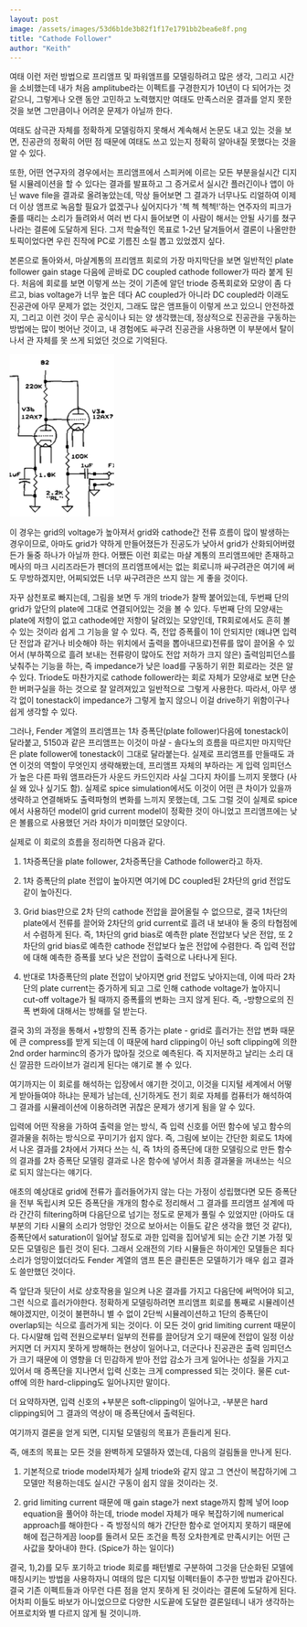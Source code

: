 ```yaml
---
layout: post
image: /assets/images/53d6b1de3b82f1f17e1791bb2bea6e8f.png
title: "Cathode Follower"
author: "Keith"
---
```



여태 이런 저런 방법으로 프리앰프 및 파워앰프를 모델링하려고 많은 생각, 그리고 시간을 소비했는데 내가 처음 amplitube라는 이펙트를 구경한지가 10년이 다 되어가는 것 같으니, 그렇게나 오랜 동안 고민하고 노력했지만 여태도 만족스러운 결과를 얻지 못한 것을 보면 그만큼이나 어려운 문제가 아닐까 한다. 




여태도 삼극관 자체를 정확하게 모델링하지 못해서 계속해서 논문도 내고 있는 것을 보면, 진공관의 정확히 어떤 점 때문에 여태도 쓰고 있는지 정확히 알아내질 못했다는 것을 알 수 있다. 




또한, 어떤 연구자의 경우에서는 프리앰프에서 스피커에 이르는 모든 부분을실시간 디지털 시뮬레이션을 할 수 있다는 결과를 발표하고 그 증거로서 실시간 플러긴이나 앱이 아닌 wave file을 결과로 올려놓았는데, 막상 들어보면 그 결과가 너무나도 리얼하여 이제 더 이상 앰프로 녹음할 필요가 없겠구나 싶어지다가 '첵 첵 첵첵!'하는 연주자의 피크가 줄를 때리는 소리가 들려와서 여러 번 다시 들어보면 이 사람이 해서는 안될 사기를 쳤구나라는 결론에 도달하게 된다. 그저 학술적인 목표로 1-2년 달겨들어서 결론이 나올만한 토픽이었다면 우린 진작에 PC로 기름진 소릴 뽑고 있었겠지 싶다.




본론으로 돌아와서, 마샬계통의 프리앰프 회로의 가장 마지막단을 보면 일반적인 plate follower gain stage 다음에 곧바로 DC coupled cathode follower가 따라 붙게 된다. 처음에 회로를 보면 이렇게 쓰는 것이 기존에 알던 triode 증폭회로와 모양이 좀 다르고, bias voltage가 너무 높은 데다 AC coupled가 아니라 DC coupled라 이래도 진공관에 아무 문제가 없는 것인지, 그래도 많은 앰프들이 이렇게 쓰고 있으니 안전하겠지, 그리고 이런 것이 무슨 공식이나 되는 양 생각했는데, 정상적으로 진공관을 구동하는 방법에는 많이 벗어난 것이고, 내 경험에도 싸구려 진공관을 사용하면 이 부분에서 탈이나서 관 자체를 못 쓰게 되었던 것으로 기억된다. 






![image](/assets/images/53d6b1de3b82f1f17e1791bb2bea6e8f.png)







이 경우는 grid의 voltage가 높아져서 grid와 cathode간 전류 흐름이 많이 발생하는 경우이므로, 아마도 grid가 약하게 만들어졌든가 진공도가 낮아서 grid가 산화되어버렸든가 둘중 하나가 아닐까 한다. 어쨌든 이런 회로는 마샬 계통의 프리앰프에만 존재하고 메사의 마크 시리즈라든가 펜더의 프리앰프에서는 없는 회로니까 싸구려관은 여기에 써도 무방하겠지만, 어찌되었든 너무 싸구려관은 쓰지 않는 게 좋을 것이다. 




자꾸 삼천포로 빠지는데, 그림을 보면 두 개의 triode가 찰짝 붙어있는데, 두번째 단의 grid가 앞단의 plate에 그대로 연결되어있는 것을 볼 수 있다. 두번째 단의 모양새는 plate에 저항이 없고 cathode에만 저항이 달려있는 모양인데, TR회로에서도 흔히 볼 수 있는 것이라 쉽게 그 기능을 알 수 있다. 즉, 전압 증폭률이 1이 안되지만 (왜냐면 입력단 전압과 같거나 비슷해야 하는 위치에서 출력을 뽑아내므로)전류를 많이 끌어올 수 있어서 (부하쪽으로 흘려 보내는 전류량이 많아도 전압 저하가 크지 않은) 출력임피던스를 낮춰주는 기능을 하는, 즉 impedance가 낮은 load를 구동하기 위한 회로라는 것은 알 수 있다. Triode도 마찬가지로 cathode follower라는 회로 자체가 모양새로 보면 단순한 버퍼구실을 하는 것으로 잘 알려져있고 일반적으로 그렇게 사용한다. 따라서, 아무 생각 없이 tonestack이 impedance가 그렇게 높지 않으니 이걸 drive하기 위함이구나 쉽게 생각할 수 있다. 




그러나, Fender 계열의 프리앰프는 1차 증폭단(plate follower)다음에 tonestack이 달라붙고, 5150과 같은 프리앰프는 이것이 마샬 - 솔다노의 흐름을 따르지만 마지막단은 plate follower에 tonestack이 그대로 달라붙는다. 실제로 프리앰프를 만들때도 과연 이것의 역할이 무엇인지 생략해봤는데, 프리앰프 자체의 부하라는 게 입력 임피던스가 높은 다른 파워 앰프라든가 사운드 카드인지라 사실 그다지 차이를 느끼지 못했다 (사실 왜 있나 싶기도 함). 실제로 spice simulation에서도 이것이 어떤 큰 차이가 있을까 생략하고 연결해봐도 출력파형의 변화를 느끼지 못했는데, 그도 그럴 것이 실제로 spice에서 사용하던 model이 grid current model이 정확한 것이 아니었고 프리앰프에는 낮은 볼륨으로 사용했던 거라 차이가 미미했던 모양이다.




실제로 이 회로의 흐름을 정리하면 다음과 같다.




1) 1차증폭단을 plate follower, 2차증폭단을 Cathode follower라고 하자.

2) 1차 증폭단의 plate 전압이 높아지면 여기에 DC coupled된 2차단의 grid 전압도 같이 높아진다.

3) Grid bias만으로 2차 단의 cathode 전압을 끌어올릴 수 없으므로, 결국 1차단의 plate에서 전류를 끌어와 2차단의 grid current로 흘려 내 보내야 둘 중의 타협점에서 수렴하게 된다. 즉, 1차단의 grid bias로 예측한 plate 전압보다 낮은 전압, 또 2차단의 grid bias로 예측한 cathode 전압보다 높은 전압에 수렴한다. 즉 입력 전압에 대해 예측한 증폭률 보다 낮은 전압이 출력으로 나타나게 된다.

4) 반대로 1차증폭단의 plate 전압이 낮아지면 grid 전압도 낮아지는데, 이에 따라 2차단의 plate current는 증가하게 되고 그로 인해 cathode voltage가 높아지니 cut-off voltage가 될 때까지 증폭률의 변화는 크지 않게 된다. 즉, -방향으로의 진폭 변화에 대해서는 방해를 덜 받는다.




결국 3)의 과정을 통해서 +방향의 진폭 증가는 plate - grid로 흘러가는 전압 변화 때문에 큰 compress를 받게 되는데 이 때문에 hard clipping이 아닌 soft clipping에 의한 2nd order harminc의 증가가 많아질 것으로 예측된다. 즉 지저분하고 날리는 소리 대신 깔끔한 드라이브가 걸리게 된다는 얘기로 볼 수 있다.




여기까지는 이 회로를 해석하는 입장에서 얘기한 것이고, 이것을 디지털 세계에서 어떻게 받아들여야 하냐는 문제가 남는데, 신기하게도 전기 회로 자체를 컴퓨터가 해석하여 그 결과를 시뮬레이션에 이용하려면 귀찮은 문제가 생기게 됨을 알 수 있다.




입력에 어떤 작용을 가하여 출력을 얻는 방식, 즉 입력 신호를 어떤 함수에 넣고 함수의 결과물을 취하는 방식으로 꾸미기가 쉽지 않다. 즉, 그림에 보이는 간단한 회로도 1차에서 나온 결과를 2차에서 가져다 쓰는 식, 즉 1차의 증폭단에 대한 모델링으로 만든 함수의 결과를 2차 증폭단 모델링 결과로 나온 함수에 넣어서 최종 결과물을 꺼내쓰는 식으로 되지 않는다는 얘기다. 




애초의 예상대로 grid에 전류가 흘러들어가지 않는 다는 가정이 성립했다면 모든 증폭단을 전부 독립시켜 모든 증폭단을 개개의 함수로 정리해서 그 결과를 프리앰프 설계에 따라 간간히 filtering하며 다음단으로 넘기는 정도로 문제가 풀릴 수 있었지만 (아마도 대부분의 기타 시뮬의 소리가 엉망인 것으로 보아서는 이들도 같은 생각을 했던 것 같다), 증폭단에서 saturation이 일어날 정도로 과한 입력을 집어넣게 되는 순간 기본 가정 및 모든 모델링은 틀린 것이 된다. 그래서 오래전의 기타 시뮬들은 하이게인 모델들은 죄다 소리가 엉망이었더라도 Fender 계열의 앰프 톤은 클린톤은 모델하기가 매우 쉽고 결과도 쓸만했던 것이다.




즉 앞단과 뒷단이 서로 상호작용을 일으켜 나온 결과를 가지고 다음단에 써먹어야 되고, 그런 식으로 흘러가야한다. 정확하게 모델링하려면 프리앰프 회로를 통째로 시뮬레이션해야겠지만, 이것이 불편하니 별 수 없이 2단씩 시뮬레이션하고 1단의 증폭단이 overlap되는 식으로 흘러가게 되는 것이다. 이 모든 것이 grid limiting current 때문이다. 다시말해 입력 전원으로부터 일부의 전류를 끌어당겨 오기 때문에 전압이 일정 이상 커지면 더 커지지 못하게 방해하는 현상이 일어나고, 더군다나 진공관은 출력 임피던스가 크기 때문에 이 영향을 더 민감하게 받아 전압 감소가 크게 일어나는 성질을 가지고 있어서 매 증폭단을 지나면서 입력 신호는 크게 compressed 되는 것이다. 물론 cut-off에 의한 hard-clipping도 일어나지만 말이다. 




더 요약하자면, 입력 신호의 +부분은 soft-clipping이 일어나고, -부분은 hard clipping되어 그 결과의 역상이 매 증폭단에서 출력된다. 




여기까지 결론을 얻게 되면, 디지털 모델링의 목표가 흔들리게 된다.




즉, 애초의 목표는 모든 것을 완벽하게 모델하자 였는데, 다음의 걸림돌을 만나게 된다.




1) 기본적으로 triode model자체가 실제 triode와 같지 않고 그 연산이 복잡하기에 그 모델만 적용하는데도 실시간 구동이 쉽지 않을 것이라는 것.

2) grid limiting current 때문에 매 gain stage가 next stage까지 함께 넣어 loop equation을 풀어야 하는데, triode model 자체가 매우 복잡하기에 numerical approach를 해야한다 - 즉 방정식의 해가 간단한 함수로 얻어지지 못하기 때문에 해에 접근하게끔 loop를 돌려서 모든 조건을 특정 오차한계로 만족시키는 어떤 근사값을 찾아내야 한다. (Spice가 하는 일이다)




결국, 1),2)를 모두 포기하고 triode 회로를 패턴별로 구분하여 그것을 단순화된 모델에 매칭시키는 방법을 사용하자니 여태의 많은 디지털 이펙터들이 추구한 방법과 같아진다. 결국 기존 이펙트들과 아무런 다른 점을 얻지 못하게 된 것이라는 결론에 도달하게 된다. 어차피 이들도 바보가 아니었으므로 다양한 시도끝에 도달한 결론일테니 내가 생각하는 어프로치와 별 다르지 않게 될 것이니까.





